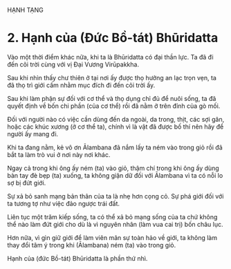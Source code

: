 HẠNH TẠNG

# 2. Hạnh của (Đức Bồ-tát) Bhūridatta

Vào một thời điểm khác nữa, khi ta là Bhūridatta có đại thần lực. Ta đã đi đến cõi trời cùng với vị Đại Vương Virūpakkha.

Sau khi nhìn thấy chư thiên ở tại nơi ấy được thọ hưởng an lạc trọn vẹn, ta đã thọ trì giới cấm nhằm mục đích đi đến cõi trời ấy.

Sau khi làm phận sự đối với cơ thể và thọ dụng chỉ đủ để nuôi sống, ta đã quyết định về bốn chi phần (của cơ thể) rồi đã nằm ở trên đỉnh của gò mối.

Đối với người nào có việc cần dùng đến da ngoài, da trong, thịt, các sợi gân, hoặc các khúc xương (ở cơ thể ta), chính vì là vật đã được bố thí nên hãy để người ấy mang đi.

Khi ta đang nằm, kẻ vô ơn Ālambana đã nắm lấy ta ném vào trong giỏ rồi đã bắt ta làm trò vui ở nơi này nơi khác.

Ngay cả trong khi ông ấy ném (ta) vào giỏ, thậm chí trong khi ông ấy dùng bàn tay đè bẹp (ta) xuống, ta không giận dữ đối với Ālambana vì ta có nỗi lo sợ bị đứt giới.

Sự xả bỏ sanh mạng bản thân của ta là nhẹ hơn cọng cỏ. Sự phá giới đối với ta tương tợ như việc đảo ngược trái đất.

Liên tục một trăm kiếp sống, ta có thể xả bỏ mạng sống của ta chứ không thể nào làm đứt giới cho dù là vì nguyên nhân (làm vua cai trị) bốn châu lục.

Hơn nữa, vì gìn giữ giới để làm viên mãn sự toàn hảo về giới, ta không làm thay đổi tâm ý trong khi (Ālambana) ném (ta) vào trong giỏ.

Hạnh của (đức Bồ-tát) Bhūridatta là phần thứ nhì.

